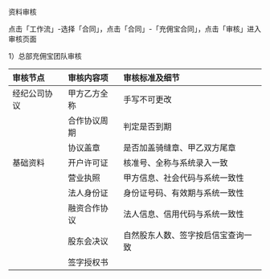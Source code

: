 资料审核

点击「工作流」-选择「合同」，点击「合同」-「充佣宝合同」，点击「审核」进入审核页面

1）总部充佣宝团队审核

| 审核节点 | 审核内容项 | 审核标准及细节 |
| :--- | :--- | :--- |
| 经纪公司协议 | 甲方乙方全称 | 手写不可更改 |
|  | 合作协议周期 | 判定是否到期 |
|  | 协议盖章 | 是否加盖骑缝章、甲乙双方尾章 |
| 基础资料 | 开户许可证 | 核准号、全称与系统录入一致 |
|  | 营业执照 | 甲方信息、社会代码与系统一致性 |
|  | 法人身份证 | 身份证号码、有效期与系统一致性 |
|  | 融资合作协议 | 法人信息、信用代码与系统一致性 |
|  | 股东会决议 | 自然股东人数、签字按启信宝查询一致 |
|  | 签字授权书 |  |



